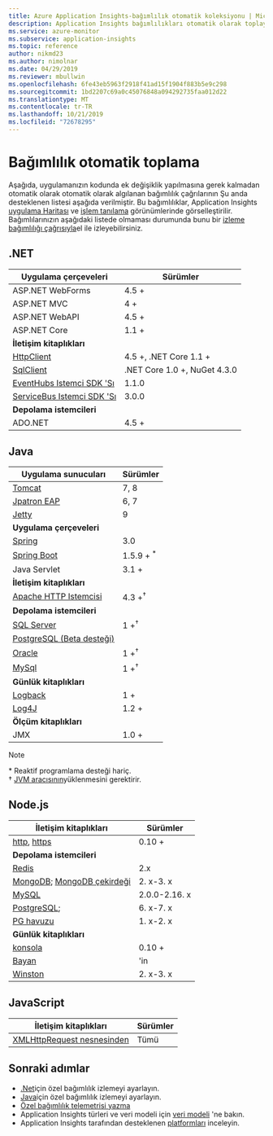 ```yaml
---
title: Azure Application Insights-bağımlılık otomatik koleksiyonu | Microsoft Docs
description: Application Insights bağımlılıkları otomatik olarak toplayıp görselleştirin
ms.service: azure-monitor
ms.subservice: application-insights
ms.topic: reference
author: nikmd23
ms.author: nimolnar
ms.date: 04/29/2019
ms.reviewer: mbullwin
ms.openlocfilehash: 6fe43eb5963f2918f41ad15f1904f883b5e9c298
ms.sourcegitcommit: 1bd2207c69a0c45076848a094292735faa012d22
ms.translationtype: MT
ms.contentlocale: tr-TR
ms.lasthandoff: 10/21/2019
ms.locfileid: "72678295"
---
```

# <a name="dependency-auto-collection"></a>Bağımlılık otomatik toplama

Aşağıda, uygulamanızın kodunda ek değişiklik yapılmasına gerek kalmadan otomatik olarak otomatik olarak algılanan bağımlılık çağrılarının Şu anda desteklenen listesi aşağıda verilmiştir. Bu bağımlılıklar, Application Insights [uygulama Haritası](https://docs.microsoft.com/azure/application-insights/app-insights-app-map) ve [işlem tanılama](https://docs.microsoft.com/azure/application-insights/app-insights-transaction-diagnostics) görünümlerinde görselleştirilir. Bağımlılarınızın aşağıdaki listede olmaması durumunda bunu bir [izleme bağımlılığı çağrısıyla](https://docs.microsoft.com/azure/application-insights/app-insights-api-custom-events-metrics#trackdependency)el ile izleyebilirsiniz.

## <a name="net"></a>.NET

| Uygulama çerçeveleri| Sürümler |
| ------------------------|----------|
| ASP.NET WebForms | 4.5 + |
| ASP.NET MVC | 4 + |
| ASP.NET WebAPI | 4.5 + |
| ASP.NET Core | 1.1 + |
| <b>İletişim kitaplıkları</b> |
| [HttpClient](https://www.microsoft.com/net/) | 4.5 +, .NET Core 1.1 + |
| [SqlClient](https://www.nuget.org/packages/System.Data.SqlClient) | .NET Core 1.0 +, NuGet 4.3.0 |
| [EventHubs Istemci SDK 'Sı](https://www.nuget.org/packages/Microsoft.Azure.EventHubs) | 1.1.0 |
| [ServiceBus Istemci SDK 'Sı](https://www.nuget.org/packages/Microsoft.Azure.ServiceBus) | 3.0.0 |
| <b>Depolama istemcileri</b>|  |
| ADO.NET | 4.5 + |

## <a name="java"></a>Java
| Uygulama sunucuları | Sürümler |
|-------------|----------|
| [Tomcat](https://tomcat.apache.org/) | 7, 8 | 
| [Jpatron EAP](https://developers.redhat.com/products/eap/download/) | 6, 7 |
| [Jetty](https://www.eclipse.org/jetty/) | 9 |
| <b>Uygulama çerçeveleri</b> |  |
| [Spring](https://spring.io/) | 3.0 |
| [Spring Boot](https://spring.io/projects/spring-boot) | 1.5.9 +<sup> *</sup> |
| Java Servlet | 3.1 + |
| <b>İletişim kitaplıkları</b> |  |
| [Apache HTTP Istemcisi](https://mvnrepository.com/artifact/org.apache.httpcomponents/httpclient) | 4.3 +<sup>†</sup> |
| <b>Depolama istemcileri</b> | |
| [SQL Server]( https://mvnrepository.com/artifact/com.microsoft.sqlserver/mssql-jdbc) | 1 +<sup>†</sup> |
| [PostgreSQL (Beta desteği)](https://github.com/Microsoft/ApplicationInsights-Java/blob/master/CHANGELOG.md#version-240-beta) | |
| [Oracle]( https://www.oracle.com/technetwork/database/application-development/jdbc/downloads/index.html) | 1 +<sup>†</sup> |
| [MySql]( https://mvnrepository.com/artifact/mysql/mysql-connector-java) | 1 +<sup>†</sup> |
| <b>Günlük kitaplıkları</b> | |
| [Logback](https://logback.qos.ch/) | 1 + |
| [Log4J](https://logging.apache.org/log4j/) | 1.2 + |
| <b>Ölçüm kitaplıkları</b> |  |
| JMX | 1.0 + |

> [!NOTE]
> \* Reaktif programlama desteği hariç.
> <br>† [JVM aracısının](https://docs.microsoft.com/azure/application-insights/app-insights-java-agent#install-the-application-insights-agent-for-java)yüklenmesini gerektirir.

## <a name="nodejs"></a>Node.js

| İletişim kitaplıkları | Sürümler |
| ------------------------|----------|
| [http](https://nodejs.org/api/http.html), [https](https://nodejs.org/api/https.html) | 0.10 + |
| <b>Depolama istemcileri</b> | |
| [Redis](https://www.npmjs.com/package/redis) | 2.x |
| [MongoDB](https://www.npmjs.com/package/mongodb); [MongoDB çekirdeği](https://www.npmjs.com/package/mongodb-core) | 2. x-3. x |
| [MySQL](https://www.npmjs.com/package/mysql) | 2.0.0-2.16. x |
| [PostgreSQL](https://www.npmjs.com/package/pg); | 6. x-7. x |
| [PG havuzu](https://www.npmjs.com/package/pg-pool) | 1. x-2. x |
| <b>Günlük kitaplıkları</b> | |
| [konsola](https://nodejs.org/api/console.html) | 0.10 + |
| [Bayan](https://www.npmjs.com/package/bunyan) | 'in |
| [Winston](https://www.npmjs.com/package/winston) | 2. x-3. x |

## <a name="javascript"></a>JavaScript

| İletişim kitaplıkları | Sürümler |
| ------------------------|----------|
| [XMLHttpRequest nesnesinden](https://developer.mozilla.org/docs/Web/API/XMLHttpRequest) | Tümü |

## <a name="next-steps"></a>Sonraki adımlar

- [.Net](../../azure-monitor/app/asp-net-dependencies.md)için özel bağımlılık izlemeyi ayarlayın.
- [Java](../../azure-monitor/app/java-agent.md)için özel bağımlılık izlemeyi ayarlayın.
- [Özel bağımlılık telemetrisi yazma](../../azure-monitor/app/api-custom-events-metrics.md#trackdependency)
- Application Insights türleri ve veri modeli için [veri modeli](../../azure-monitor/app/data-model.md) 'ne bakın.
- Application Insights tarafından desteklenen [platformları](../../azure-monitor/app/platforms.md) inceleyin.
